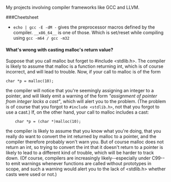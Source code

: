 My projects involving compiler frameworks like GCC and LLVM.

###Cheetsheet
- ```echo | gcc -E -dM -``` gives the preprocessor macros defined by the compiler.   ```__x86_64__``` is one of those. Which is set/reset while compiling using ```gcc -m64 / gcc -m32```

#### What's wrong with casting malloc's return value?
Suppose that you call malloc but forget to #include <stdlib.h>. The compiler is likely to assume that malloc is a function returning int, which is of course incorrect, and will lead to trouble. Now, if your call to malloc is of the form
```
char *p = malloc(10);
```
the compiler will notice that you're seemingly assigning an integer to a pointer, and will likely emit a warning of the form _"assignment of pointer from integer lacks a cast"_, which will alert you to the problem. (The problem is of course that you forgot to ```#include <stdlib.h>```, not that you forgot to use a cast.) If, on the other hand, your call to malloc includes a cast:

```
	char *p = (char *)malloc(10);
```

the compiler is likely to assume that you know what you're doing, that you really do want to convert the int returned by malloc to a pointer, and the compiler therefore probably won't warn you. But of course malloc does not return an int, so trying to convert the int that it doesn't return to a pointer is likely to lead to a different kind of trouble, which will be harder to track down.
(Of course, compilers are increasingly likely--especially under C99--to emit warnings whenever functions are called without prototypes in scope, and such a warning would alert you to the lack of <stdlib.h> whether casts were used or not.) 
